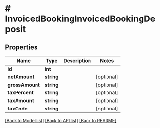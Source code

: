 # # InvoicedBookingInvoicedBookingDeposit

## Properties

Name | Type | Description | Notes
------------ | ------------- | ------------- | -------------
**id** | **int** |  |
**netAmount** | **string** |  | [optional]
**grossAmount** | **string** |  | [optional]
**taxPercent** | **string** |  | [optional]
**taxAmount** | **string** |  | [optional]
**taxCode** | **string** |  | [optional]

[[Back to Model list]](../../README.md#models) [[Back to API list]](../../README.md#endpoints) [[Back to README]](../../README.md)
